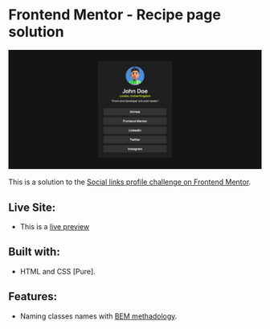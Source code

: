# Frontend Mentor - Recipe page solution

![Screenshot of the website](./assets/preview/screenshot.png)

This is a solution to the [Social links profile challenge on Frontend Mentor](https://www.frontendmentor.io/challenges/social-links-profile-UG32l9m6dQ).

## Live Site:
- This is a [live preview](https://iabdwahab.github.io/frontend-mentor-solutions/solutions/social-links-profile)

## Built with:

- HTML and CSS [Pure].

## Features:

- Naming classes names with [BEM methadology](https://en.bem.info/methodology/).
